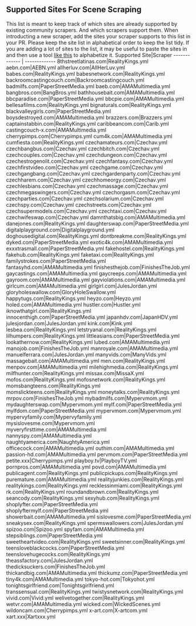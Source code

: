 ## Supported Sites For Scene Scraping

This list is meant to keep track of which sites are already supported by existing community scrapers. And which scrapers support them. When introducting a new scraper, add the sites your scraper supports to this list in your PR. Please keep the site list in alphabetical order to keep the list tidy. If you are adding a lot of sites to the list, it may be useful to paste the sites in and then use a tool [like this](https://wordcounter.net/alphabetize) to alphabetize it.
Supported Site|Scraper
------------- | -------------
8thstreetlatinas.com|RealityKings.yml
aebn.com|AEBN.yml
allherluv.com|AllHerLuv.yml
babes.com|RealityKings.yml
babesnetwork.com|RealityKings.yml
backroomcastingcouch.com|Backroomcastingcouch.yml
badmilfs.com|PaperStreetMedia.yml
baeb.com|AMAMultimedia.yml
bangbros.com|BangBros.yml
bathhousebait.com|AMAMultimedia.yml
bbcparadise.com|PaperStreetMedia.yml
bbcpie.com|AMAMultimedia.yml
bellesafilms.com|RealityKings.yml
bignaturals.com|RealityKings.yml
blackvalleygirls.com|PaperStreetMedia.yml
boysdestroyed.com|AMAMultimedia.yml
brazzers.com|Brazzers.yml
captainstabbin.com|RealityKings.yml
caribbeancom.com|Carib.yml
castingcouch-x.com|AMAMultimedia.yml
cherrypimps.com|Cherrypimps.yml
cum4k.com|AMAMultimedia.yml
cumfiesta.com|RealityKings.yml
czechamateurs.com|Czechav.yml
czechbangbus.com|Czechav.yml
czechbitch.com|Czechav.yml
czechcouples.com|Czechav.yml
czechdungeon.com|Czechav.yml
czechestrogenolit.com|Czechav.yml
czechfantasy.com|Czechav.yml
czechfirstvideo.com|Czechav.yml
czechgame.com|Czechav.yml
czechgangbang.com|Czechav.yml
czechgardenparty.com|Czechav.yml
czechharem.com|Czechav.yml
czechhomeorgy.com|Czechav.yml
czechlesbians.com|Czechav.yml
czechmassage.com|Czechav.yml
czechmegaswingers.com|Czechav.yml
czechorgasm.com|Czechav.yml
czechparties.com|Czechav.yml
czechsolarium.com|Czechav.yml
czechspy.com|Czechav.yml
czechstreets.com|Czechav.yml
czechsupermodels.com|Czechav.yml
czechtaxi.com|Czechav.yml
czechwifeswap.com|Czechav.yml
damnthatsbig.com|AMAMultimedia.yml
danejones.com|RealityKings.yml
daughterswap.com|PaperStreetMedia.yml
digitalplayground.com|Digitalplayground.yml
doghousedigital.com|RealityKings.yml
dontbreakme.com|RealityKings.yml
dyked.com|PaperStreetMedia.yml
exotic4k.com|AMAMultimedia.yml
exxxtrasmall.com|PaperStreetMedia.yml
fakehostel.com|RealityKings.yml
fakehub.com|RealityKings.yml
faketaxi.com|RealityKings.yml
familystrokes.com|PaperStreetMedia.yml
fantasyhd.com|AMAMultimedia.yml
finishesthejob.com|FinishesTheJob.yml
gaycastings.com|AMAMultimedia.yml
gaycreeps.com|AMAMultimedia.yml
gayroom.com|AMAMultimedia.yml
gayviolations.com|AMAMultimedia.yml
girlcum.com|AMAMultimedia.yml
girlgirl.com|JulesJordan.yml
gloryholeswallow.com|GloryHoleSwallow.yml
happytugs.com|RealityKings.yml
heyzo.com|Heyzo.yml
holed.com|AMAMultimedia.yml
hustler.com|Hustler.yml
iknowthatgirl.com|RealityKings.yml
innocenthigh.com|PaperStreetMedia.yml
japanhdv.com|JapanHDV.yml
julesjordan.com|JulesJordan.yml
kink.com|Kink.yml
lesbea.com|RealityKings.yml
letstryanal.com|RealityKings.yml
lilhumpers.com|RealityKings.yml
littleasians.com|PaperStreetMedia.yml
lookathernow.com|RealityKings.yml
lubed.com|AMAMultimedia.yml
manojob.com|FinishesTheJob.yml
manroyale.com|AMAMultimedia.yml
manuelferrara.com|JulesJordan.yml
manyvids.com|ManyVids.yml
massagebait.com|AMAMultimedia.yml
men.com|RealityKings.yml
menpov.com|AMAMultimedia.yml
milehighmedia.com|RealityKings.yml
milfhunter.com|RealityKings.yml
missax.com|MissaX.yml
mofos.com|RealityKings.yml
mofosnetwork.com|RealityKings.yml
momsbangteens.com|RealityKings.yml
momslickteens.com|RealityKings.yml
moneytalks.com|RealityKings.yml
mrpov.com|FinishesTheJob.yml
mybadmilfs.com|Mypervmom.yml
mydaughterswap.com|Mypervmom.yml
mylf.com|PaperStreetMedia.yml
mylfdom.com|PaperStreetMedia.yml
mypervmom.com|Mypervmom.yml
mypervyfamily.com|Mypervyfamily.yml
mysislovesme.com|Mypervmom.yml
myveryfirsttime.com|AMAMultimedia.yml
nannyspy.com|AMAMultimedia.yml
naughtyamerica.com|NaughtyAmerica.yml
officecock.com|AMAMultimedia.yml
outhim.com|AMAMultimedia.yml
passion-hd.com|AMAMultimedia.yml
pervmom.com|PaperStreetMedia.yml
petite.xxx|Cherrypimps.yml
playboy.tv|PlayboyTV.yml
pornpros.com|AMAMultimedia.yml
povd.com|AMAMultimedia.yml
publicagent.com|RealityKings.yml
publicpickups.com|RealityKings.yml
puremature.com|AMAMultimedia.yml
realityjunkies.com|RealityKings.yml
realitykings.com|RealityKings.yml
recklessinmiami.com|RealityKings.yml
rk.com|RealityKings.yml
roundandbrown.com|RealityKings.yml
seancody.com|RealityKings.yml
sexyhub.com|RealityKings.yml
shoplyfter.com|PaperStreetMedia.yml
shoplyftermylf.com|PaperStreetMedia.yml
showerbait.com|AMAMultimedia.yml
sislovesme.com|PaperStreetMedia.yml
sneakysex.com|RealityKings.yml
spermswallowers.com|JulesJordan.yml
spizoo.com|Spizoo.yml
spyfam.com|AMAMultimedia.yml
stepsiblings.com|PaperStreetMedia.yml
sweetheartvideo.com|RealityKings.yml
sweetsinner.com|RealityKings.yml
teensloveblackcocks.com|PaperStreetMedia.yml
teenslovehugecocks.com|RealityKings.yml
theassfactory.com|JulesJordan.yml
thedicksuckers.com|FinishesTheJob.yml
thickandbig.com|AMAMultimedia.yml
thickumz.com|PaperStreetMedia.yml
tiny4k.com|AMAMultimedia.yml
tokyo-hot.com|Tokyohot.yml
tonightsgirlfriend.com|Tonightsgirlfriend.yml
transsensual.com|RealityKings.yml
twistysnetwork.com|RealityKings.yml
vivid.com|Vivid.yml
welivetogether.com|RealityKings.yml
wetvr.com|AMAMultimedia.yml
wicked.com|WickedScenes.yml
wildoncam.com|Cherrypimps.yml
x-art.com|X-artcom.yml
xart.xxx|Xartxxx.yml

